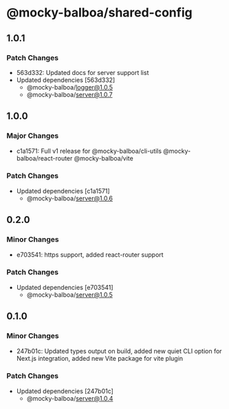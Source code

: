 # @mocky-balboa/shared-config

## 1.0.1

### Patch Changes

- 563d332: Updated docs for server support list
- Updated dependencies [563d332]
  - @mocky-balboa/logger@1.0.5
  - @mocky-balboa/server@1.0.7

## 1.0.0

### Major Changes

- c1a1571: Full v1 release for @mocky-balboa/cli-utils @mocky-balboa/react-router @mocky-balboa/vite

### Patch Changes

- Updated dependencies [c1a1571]
  - @mocky-balboa/server@1.0.6

## 0.2.0

### Minor Changes

- e703541: https support, added react-router support

### Patch Changes

- Updated dependencies [e703541]
  - @mocky-balboa/server@1.0.5

## 0.1.0

### Minor Changes

- 247b01c: Updated types output on build, added new quiet CLI option for Next.js integration, added new Vite package for vite plugin

### Patch Changes

- Updated dependencies [247b01c]
  - @mocky-balboa/server@1.0.4

